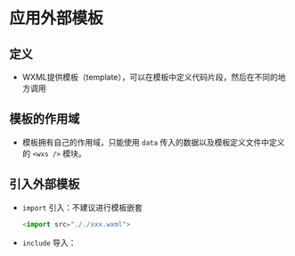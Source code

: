 # 应用外部模板

## 定义

*   WXML提供模板（template），可以在模板中定义代码片段，然后在不同的地方调用

## 模板的作用域

*   模板拥有自己的作用域，只能使用 `data` 传入的数据以及模板定义文件中定义的 `<wxs />` 模块。

## 引入外部模板

*   `import` 引入：不建议进行模板嵌套

    ```javascript
    <import src="././xxx.wxml">
    ```

*   `include` 导入：
